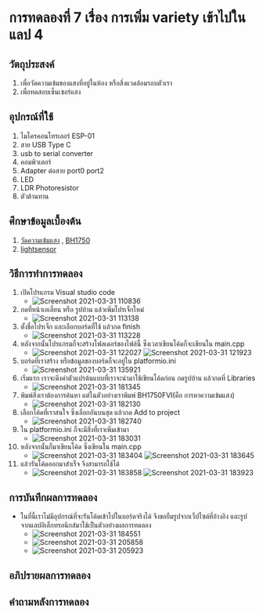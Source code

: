 # การทดลองที่ 7 เรื่อง การเพิ่ม variety เข้าไปในแลป 4
  ## วัตถุประสงค์
   1. เพื่อวัดความเข้มของแสงที่อยู่ในห้อง หรือสิ่งแวดล้อมรอบตัวเรา
   2. เพื่อทดสอบเซ็นเซอร์แสง
  ## อุปกรณ์ที่ใช้
   1. ไมโครคอนโทรเลอร์ ESP-01
   2. สาย USB Type C
   3. usb to serial converter
   4. คอมพิวเตอร์ 
   5. Adapter ต่อสาย port0 port2
   6. LED 
   7. LDR Photoresistor
   8. ตัวต้านทาน
  ## ศึกษาข้อมูลเบื้องต้น 
   1. [วัดความเข้มแสง](https://www.myarduino.net/article/211/%E0%B8%AA%E0%B8%AD%E0%B8%99%E0%B9%83%E0%B8%8A%E0%B9%89%E0%B8%87%E0%B8%B2%E0%B8%99-nodemcu-esp8266-%E0%B9%80%E0%B8%8B%E0%B9%87%E0%B8%99%E0%B9%80%E0%B8%8B%E0%B8%AD%E0%B8%A3%E0%B9%8C%E0%B8%A7%E0%B8%B1%E0%B8%94%E0%B8%84%E0%B8%A7%E0%B8%B2%E0%B8%A1%E0%B8%AA%E0%B8%A7%E0%B9%88%E0%B8%B2%E0%B8%87%E0%B8%84%E0%B8%A7%E0%B8%B2%E0%B8%A1%E0%B9%80%E0%B8%82%E0%B9%89%E0%B8%A1%E0%B9%81%E0%B8%AA%E0%B8%87-%E0%B9%80%E0%B8%9B%E0%B8%B4%E0%B8%94%E0%B8%9B%E0%B8%B4%E0%B8%94%E0%B9%84%E0%B8%9F%E0%B8%95%E0%B8%B2%E0%B8%A1%E0%B9%81%E0%B8%AA%E0%B8%87) , [BH1750](https://github.com/claws/BH1750)
   2. [lightsensor](https://github.com/choompol-boonmee/lab63b/blob/master/examples/04_Input-Port/src/main.cpp)
  ## วิธีการทำการทดลอง
  1. เปิดโปรแกรม Visual studio code
     * ![Screenshot 2021-03-31 110836](https://user-images.githubusercontent.com/80879651/113090609-649dda80-9214-11eb-93be-24d68d1e5967.png)
  2. กดที่หน้าเอเลี่ยน หรือ รูปบ้าน แล้วเพิ่มโปรเจ็กใหม่
     * ![Screenshot 2021-03-31 113138](https://user-images.githubusercontent.com/80879651/113090876-f7d71000-9214-11eb-881b-c2aab3eb8d40.png)
  3. ตั้งชื่อโปรเจ็ก และเลือกบอร์ดที่ใช้ แล้วกด finish
     * ![Screenshot 2021-03-31 113228](https://user-images.githubusercontent.com/80879651/113092969-3a9ae700-9219-11eb-8a7d-ee512ceacde4.png)
  4. หลังจากนั้นโปรแกรมก็จะสร้างโฟลเดอร์ของไฟล์นี้ ซึ่งเวลาเขียนโค้ดก็จะเขียนใน main.cpp
     * ![Screenshot 2021-03-31 122027](https://user-images.githubusercontent.com/80879651/113094304-9c5c5080-921b-11eb-935d-70b7a10c6da0.png) 
![Screenshot 2021-03-31 121923](https://user-images.githubusercontent.com/80879651/113094433-dcbbce80-921b-11eb-8957-8394c1fb4749.png)
  5. บอร์ดที่เราสร้าง หรือข้อมูลของบอร์ดก็จะอยู่ใน platformio.ini
     * ![Screenshot 2021-03-31 135921](https://user-images.githubusercontent.com/80879651/113103327-58704800-9229-11eb-8771-5956c8de9f05.png)
  6. เริ่มแรก เราจะดึงค่าตัวแปรต้นแบบที่เราจะนำมาใช้เขียนโค้ดก่อน กดรูปบ้าน แล้วกดที่ Libraries 
     * ![Screenshot 2021-03-31 181345](https://user-images.githubusercontent.com/80879651/113135931-f1fd2100-924c-11eb-8bae-7c79963237b0.png)
  7. พิมพ์สิ่งเราต้องการค้นหา แต่ในตัวอย่างเราพิมพ์ BH1750FVI(คือ การหาความเข้มแสง)
     * ![Screenshot 2021-03-31 182130](https://user-images.githubusercontent.com/80879651/113136777-f413af80-924d-11eb-895f-1d849cecfbd7.png)
  8. เลือกโค้ดที่เราสนใจ ซึ่งเลือกอันบนสุด แล้วกด Add to project
     * ![Screenshot 2021-03-31 182740](https://user-images.githubusercontent.com/80879651/113137515-d430bb80-924e-11eb-8f3a-b5dd46693d68.png)
  9. ใน platformio.ini ก็จะมีสิ่งที่เราเพิ่มเข้ามา
     * ![Screenshot 2021-03-31 183031](https://user-images.githubusercontent.com/80879651/113137931-5f11b600-924f-11eb-97f8-b9e4b18dd4e3.png)
 10. หลังจากนั้นก็มาเขียนโค้ด ซึ่งเขียนใน main.cpp
     * ![Screenshot 2021-03-31 183404](https://user-images.githubusercontent.com/80879651/113138266-c4fe3d80-924f-11eb-9f8e-f5cdd158373d.png)
![Screenshot 2021-03-31 183645](https://user-images.githubusercontent.com/80879651/113138513-127aaa80-9250-11eb-9cf4-6d037eb2dfd3.png)
 11. แล้วรันโค้ดออกมาสำเร็จ จึงสามารถใช้ได้
     * ![Screenshot 2021-03-31 183858](https://user-images.githubusercontent.com/80879651/113138840-8452f400-9250-11eb-9c14-22876acc72d9.png)
![Screenshot 2021-03-31 183923](https://user-images.githubusercontent.com/80879651/113138848-874de480-9250-11eb-917e-ab75ec150945.png)
  ## การบันทึกผลการทดลอง
   * ในที่นี้เราไม่มีอุปกรณ์ที่จะรันโค้ดเข้าไปในบอร์ดจริงได้ จึงขอยืมรูปจากเว็ปไซต์ที่อ้างอิง และรูปจากแลปอิเล็กทรอนิกส์มาใช้เป็นตัวอย่างผลการทดลอง
     * ![Screenshot 2021-03-31 184551](https://user-images.githubusercontent.com/80879651/113154231-00a20300-9262-11eb-829f-8bd2be06da0d.png) 
     * ![Screenshot 2021-03-31 205858](https://user-images.githubusercontent.com/80879651/113156726-74450f80-9264-11eb-89bf-134a6e917166.png)
     * ![Screenshot 2021-03-31 205923](https://user-images.githubusercontent.com/80879651/113156743-78712d00-9264-11eb-9078-218357df8347.png)


  ## อภิปรายผลการทดลอง
  ## คำถามหลังการทดลอง
